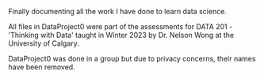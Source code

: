 Finally documenting all the work I have done to learn data science.

All files in DataProject0 were part of the assessments for  DATA 201 - 'Thinking with Data' taught in Winter 2023 by Dr. Nelson Wong at the University of Calgary.

DataProject0 was done in a group but due to privacy concerns, their names have been removed.
